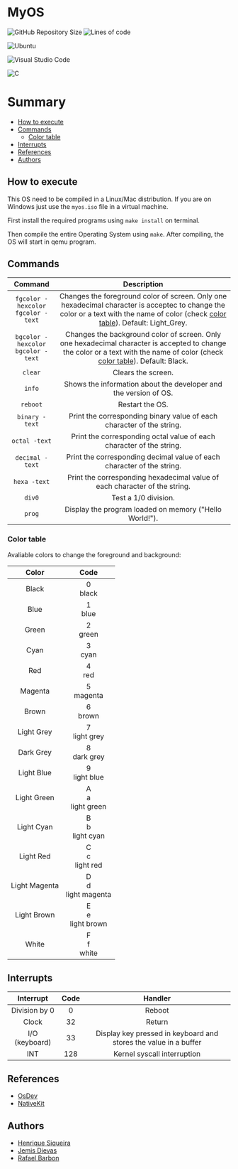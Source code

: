 # MyOS
![GitHub Repository Size](https://img.shields.io/github/repo-size/h-ssiqueira/MyOS?label=Repository%20Size&style=flat-square)
![Lines of code](https://img.shields.io/tokei/lines/github/h-ssiqueira/MyOS?label=Total%20Lines)

![Ubuntu](https://img.shields.io/badge/Ubuntu-E95420?style=for-the-badge&logo=ubuntu&logoColor=white)

![Visual Studio Code](https://img.shields.io/badge/Visual_Studio_Code-0078D4?style=for-the-badge&logo=visual%20studio%20code&logoColor=white)

![C](https://img.shields.io/badge/C-00599C?style=for-the-badge&logo=c&logoColor=white)

# Summary
* [How to execute](#How-to-execute)
* [Commands](#Commands)
    * [Color table](#Color-table)
* [Interrupts](#Interrupts)
* [References](#References)
* [Authors](#Authors)
## How to execute
This OS need to be compiled in a Linux/Mac distribution. If you are on Windows just use the `myos.iso` file in a virtual machine.

First install the required programs using `make install` on terminal.

Then compile the entire Operating System using `make`. After compiling, the OS will start in qemu program.

## Commands
Command | Description
:---: | :---:
`fgcolor -hexcolor` <br> `fgcolor -text`| Changes the foreground color of screen. Only one hexadecimal character is acceptec to change the color or a text with the name of color (check [color table](#Color-table)). Default: Light_Grey.
`bgcolor -hexcolor` <br> `bgcolor -text`| Changes the background color of screen. Only one hexadecimal character is accepted to change the color or a text with the name of color (check [color table](#Color-table)). Default: Black.
`clear`| Clears the screen.
`info`| Shows the information about the developer and the version of OS.
`reboot`| Restart the OS.
`binary -text`| Print the corresponding binary value of each character of the string.
`octal -text`| Print the corresponding octal value of each character of the string.
`decimal -text`| Print the corresponding decimal value of each character of the string.
`hexa -text`| Print the corresponding hexadecimal value of each character of the string.
`div0`| Test a 1/0 division.
`prog`| Display the program loaded on memory ("Hello World!").

### Color table
Avaliable colors to change the foreground and background:

Color | Code
:---: | :---:
Black | 0 <br> black
Blue | 1 <br> blue
Green | 2 <br> green
Cyan | 3 <br> cyan
Red | 4 <br> red
Magenta | 5 <br> magenta
Brown | 6 <br> brown
Light Grey | 7 <br> light grey
Dark Grey | 8 <br> dark grey
Light Blue | 9 <br> light blue
Light Green | A <br> a <br> light green
Light Cyan | B <br> b <br> light cyan
Light Red | C <br> c <br> light red
Light Magenta | D <br> d <br> light magenta
Light Brown | E <br> e <br> light brown
White | F <br> f <br> white

## Interrupts
Interrupt | Code | Handler
:---: | :---: | :---:
Division by 0 | 0 | Reboot
Clock | 32 | Return
I/O (keyboard) | 33 | Display key pressed in keyboard and stores the value in a buffer
INT | 128 | Kernel syscall interruption

## References
* [OsDev](https://wiki.osdev.org/)
* [NativeKit](https://github.com/lmcad-unicamp/NativeKit)

## Authors
- [Henrique Siqueira](https://github.com/h-ssiqueira)
- [Jemis Dievas](https://github.com/jamesdievas)
- [Rafael Barbon](https://github.com/RafaelBarbon)
